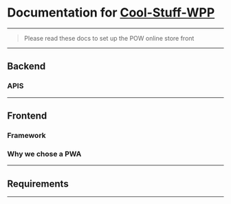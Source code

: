 # Documentation for [Cool-Stuff-WPP][1]

---

> Please read these docs to set up the POW online store front

---

## Backend
### APIS


---

## Frontend
### Framework
### Why we chose a PWA



---

## Requirements

---

[1]: https://github.com/pick-of-week/cool-stuff-WPP 'POW'
